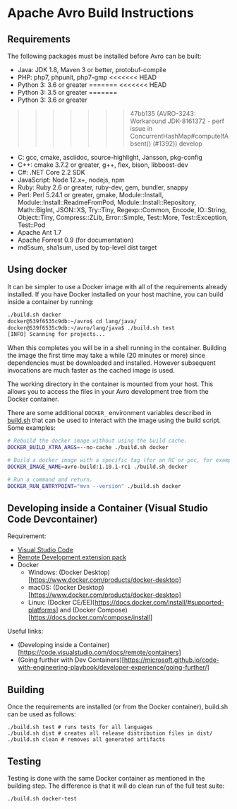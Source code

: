 # Apache Avro Build Instructions

## Requirements

The following packages must be installed before Avro can be built:

 - Java: JDK 1.8, Maven 3 or better, protobuf-compile
 - PHP: php7, phpunit, php7-gmp
<<<<<<< HEAD
 - Python 3: 3.6 or greater
=======
<<<<<<< HEAD
 - Python 3: 3.5 or greater
=======
 - Python 3: 3.6 or greater
>>>>>>> 47bb135 (AVRO-3243: Workaround JDK-8161372 - perf issue in ConcurrentHashMap#computeIfAbsent() (#1392))
>>>>>>> develop
 - C: gcc, cmake, asciidoc, source-highlight, Jansson, pkg-config
 - C++: cmake 3.7.2 or greater, g++, flex, bison, libboost-dev
 - C#: .NET Core 2.2 SDK
 - JavaScript: Node 12.x+, nodejs, npm
 - Ruby: Ruby 2.6 or greater, ruby-dev, gem, bundler, snappy
 - Perl: Perl 5.24.1 or greater, gmake, Module::Install,
   Module::Install::ReadmeFromPod, Module::Install::Repository,
   Math::BigInt, JSON::XS, Try::Tiny, Regexp::Common, Encode,
   IO::String, Object::Tiny, Compress::ZLib, Error::Simple,
   Test::More, Test::Exception, Test::Pod
 - Apache Ant 1.7
 - Apache Forrest 0.9 (for documentation)
 - md5sum, sha1sum, used by top-level dist target

## Using docker

It can be simpler to use a Docker image with all of the requirements already
installed. If you have Docker installed on your host machine, you can build
inside a container by running:

```bash
./build.sh docker
docker@539f6535c9db:~/avro$ cd lang/java/
docker@539f6535c9db:~/avro/lang/java$ ./build.sh test
[INFO] Scanning for projects...
```

When this completes you will be in a shell running in the
container. Building the image the first time may take a while (20
minutes or more) since dependencies must be downloaded and
installed. However subsequent invocations are much faster as the
cached image is used.

The working directory in the container is mounted from your host. This
allows you to access the files in your Avro development tree from the
Docker container.

There are some additional `DOCKER_` environment variables described in 
[build.sh](./build.sh) that can be used to interact with the image using
the build script. Some examples:

```bash
# Rebuild the docker image without using the build cache.
DOCKER_BUILD_XTRA_ARGS=--no-cache ./build.sh docker

# Build a docker image with a specific tag (for an RC or poc, for example)
DOCKER_IMAGE_NAME=avro-build:1.10.1-rc1 ./build.sh docker

# Run a command and return.
DOCKER_RUN_ENTRYPOINT="mvn --version" ./build.sh docker
```

## Developing inside a Container (Visual Studio Code Devcontainer)

Requirement:
 - [Visual Studio Code](https://code.visualstudio.com/)
 - [Remote Development extension pack](https://aka.ms/vscode-remote/download/extension)
 - Docker
   - Windows: (Docker Desktop)[https://www.docker.com/products/docker-desktop]
   - macOS: (Docker Desktop)[https://www.docker.com/products/docker-desktop]
   - Linux: (Docker CE/EE)[https://docs.docker.com/install/#supported-platforms] and (Docker Compose)[https://docs.docker.com/compose/install]

Useful links:
 - (Developing inside a Container)[https://code.visualstudio.com/docs/remote/containers]
 - (Going further with Dev Containers)[https://microsoft.github.io/code-with-engineering-playbook/developer-experience/going-further/]

## Building

Once the requirements are installed (or from the Docker container),
build.sh can be used as follows:

```
./build.sh test # runs tests for all languages
./build.sh dist # creates all release distribution files in dist/
./build.sh clean # removes all generated artifacts
```

## Testing

Testing is done with the same Docker container as mentioned in the building
step. The difference is that it will do clean run of the full test suite:

```bash
./build.sh docker-test
```
